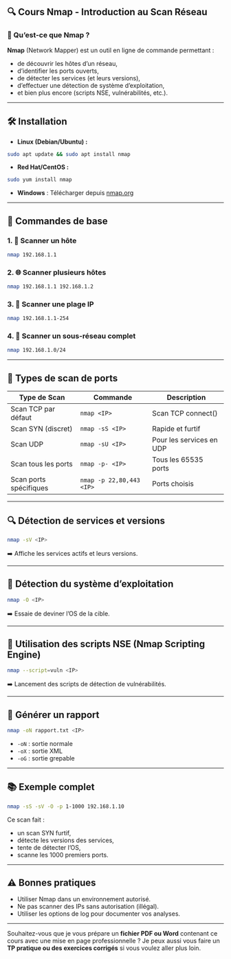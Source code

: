 ## 🔍 **Cours Nmap - Introduction au Scan Réseau**

### 📌 Qu’est-ce que Nmap ?

**Nmap** (Network Mapper) est un outil en ligne de commande permettant :
- de découvrir les hôtes d’un réseau,
- d’identifier les ports ouverts,
- de détecter les services (et leurs versions),
- d’effectuer une détection de système d’exploitation,
- et bien plus encore (scripts NSE, vulnérabilités, etc.).

---

## 🛠️ Installation

- **Linux (Debian/Ubuntu) :**
```bash
sudo apt update && sudo apt install nmap
```

- **Red Hat/CentOS :**
```bash
sudo yum install nmap
```

- **Windows** : Télécharger depuis [nmap.org](https://nmap.org/download.html)

---

## 🚀 Commandes de base

### 1. 📡 Scanner un hôte
```bash
nmap 192.168.1.1
```

### 2. 🌐 Scanner plusieurs hôtes
```bash
nmap 192.168.1.1 192.168.1.2
```

### 3. 🔁 Scanner une plage IP
```bash
nmap 192.168.1.1-254
```

### 4. 🧠 Scanner un sous-réseau complet
```bash
nmap 192.168.1.0/24
```

---

## 🎯 Types de scan de ports

| Type de Scan     | Commande                          | Description                           |
|------------------|-----------------------------------|---------------------------------------|
| Scan TCP par défaut | `nmap <IP>`                     | Scan TCP connect()                    |
| Scan SYN (discret) | `nmap -sS <IP>`                  | Rapide et furtif                      |
| Scan UDP         | `nmap -sU <IP>`                   | Pour les services en UDP             |
| Scan tous les ports | `nmap -p- <IP>`                 | Tous les 65535 ports                  |
| Scan ports spécifiques | `nmap -p 22,80,443 <IP>`     | Ports choisis                         |

---

## 🔍 Détection de services et versions

```bash
nmap -sV <IP>
```

➡️ Affiche les services actifs et leurs versions.

---

## 🧠 Détection du système d’exploitation

```bash
nmap -O <IP>
```

➡️ Essaie de deviner l’OS de la cible.

---

## 🧪 Utilisation des scripts NSE (Nmap Scripting Engine)

```bash
nmap --script=vuln <IP>
```

➡️ Lancement des scripts de détection de vulnérabilités.

---

## 📝 Générer un rapport

```bash
nmap -oN rapport.txt <IP>
```

- `-oN` : sortie normale
- `-oX` : sortie XML
- `-oG` : sortie grepable

---

## 📚 Exemple complet

```bash
nmap -sS -sV -O -p 1-1000 192.168.1.10
```
Ce scan fait :
- un scan SYN furtif,
- détecte les versions des services,
- tente de détecter l’OS,
- scanne les 1000 premiers ports.

---

## ⚠️ Bonnes pratiques

- Utiliser Nmap dans un environnement autorisé.
- Ne pas scanner des IPs sans autorisation (illégal).
- Utiliser les options de log pour documenter vos analyses.

---

Souhaitez-vous que je vous prépare un **fichier PDF ou Word** contenant ce cours avec une mise en page professionnelle ? Je peux aussi vous faire un **TP pratique ou des exercices corrigés** si vous voulez aller plus loin.
